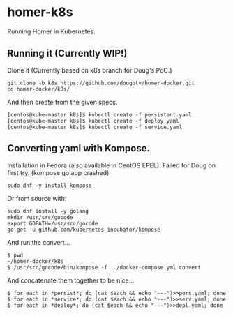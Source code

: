 # homer-k8s

Running Homer in Kubernetes.

## Running it (Currently WIP!)

Clone it (Currently based on k8s branch for Doug's PoC.)

```
git clone -b k8s https://github.com/dougbtv/homer-docker.git
cd homer-docker/k8s/
```

And then create from the given specs.

```
[centos@kube-master k8s]$ kubectl create -f persistent.yaml 
[centos@kube-master k8s]$ kubectl create -f deploy.yaml 
[centos@kube-master k8s]$ kubectl create -f service.yaml 
```

## Converting yaml with Kompose.

Installation in Fedora (also available in CentOS EPEL). Failed for Doug on first try. (kompose go app crashed)

```
sudo dnf -y install kompose
```

Or from source with:

```
sudo dnf install -y golang
mkdir /usr/src/gocode
export GOPATH=/usr/src/gocode
go get -u github.com/kubernetes-incubator/kompose
```

And run the convert...

```
$ pwd
~/homer-docker/k8s
$ /usr/src/gocode/bin/kompose -f ../docker-compose.yml convert
```

And concatenate them together to be nice...

```
$ for each in *persist*; do (cat $each && echo "---")>>pers.yaml; done
$ for each in *service*; do (cat $each && echo "---")>>serv.yaml; done
$ for each in *deploy*; do (cat $each && echo "---")>>depl.yaml; done
```


